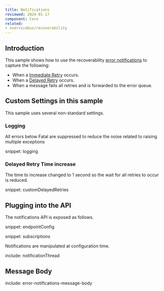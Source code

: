 ```yaml
---
title: Notifications
reviewed: 2024-01-17
component: Core
related:
- nservicebus/recoverability
---
```


## Introduction

This sample shows how to use the recoverability [error notifications](/nservicebus/recoverability/subscribing-to-error-notifications.md) to capture the following:

* When a [Immediate Retry](/nservicebus/recoverability/#immediate-retries) occurs.
* When a [Delayed Retry](/nservicebus/recoverability/#delayed-retries) occurs.
* When a message fails all retries and is forwarded to the error queue.

## Custom Settings in this sample

This sample uses several non-standard settings.

### Logging

All errors below Fatal are suppressed to reduce the noise related to raising multiple exceptions

snippet: logging

### Delayed Retry Time increase

The time to increase changed to 1 second so the wait for all retries to occur is reduced.

snippet: customDelayedRetries

## Plugging into the API

The notifications API is exposed as follows.

snippet: endpointConfig

snippet: subscriptions

Notifications are manipulated at configuration time.

include: notificationThread

## Message Body

include: error-notifications-message-body

